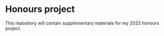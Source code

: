 # Honours project

This repository will contain supplementary materials for my 2023 honours project.
